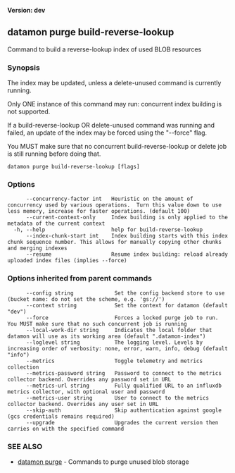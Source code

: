 **Version: dev**

## datamon purge build-reverse-lookup

Command to build a reverse-lookup index of used BLOB resources

### Synopsis

The index may be updated, unless a delete-unused command is currently running.

Only ONE instance of this command may run: concurrent index building is not supported.

If a build-reverse-lookup OR delete-unused command was running and failed, an update of the index may be forced using the "--force" flag.

You MUST make sure that no concurrent build-reverse-lookup or delete job is still running before doing that.


```
datamon purge build-reverse-lookup [flags]
```

### Options

```
      --concurrency-factor int   Heuristic on the amount of concurrency used by various operations.  Turn this value down to use less memory, increase for faster operations. (default 100)
      --current-context-only     Index building is only applied to the metadata of the current context
  -h, --help                     help for build-reverse-lookup
      --index-chunk-start int    Index building starts with this index chunk sequence number. This allows for manually copying other chunks and merging indexes
      --resume                   Resume index building: reload already uploaded index files (implies --force)
```

### Options inherited from parent commands

```
      --config string             Set the config backend store to use (bucket name: do not set the scheme, e.g. 'gs://')
      --context string            Set the context for datamon (default "dev")
      --force                     Forces a locked purge job to run. You MUST make sure that no such concurrent job is running
      --local-work-dir string     Indicates the local folder that datamon will use as its working area (default ".datamon-index")
      --loglevel string           The logging level. Levels by increasing order of verbosity: none, error, warn, info, debug (default "info")
      --metrics                   Toggle telemetry and metrics collection
      --metrics-password string   Password to connect to the metrics collector backend. Overrides any password set in URL
      --metrics-url string        Fully qualified URL to an influxdb metrics collector, with optional user and password
      --metrics-user string       User to connect to the metrics collector backend. Overrides any user set in URL
      --skip-auth                 Skip authentication against google (gcs credentials remains required)
      --upgrade                   Upgrades the current version then carries on with the specified command
```

### SEE ALSO

* [datamon purge](datamon_purge.md)	 - Commands to purge unused blob storage

